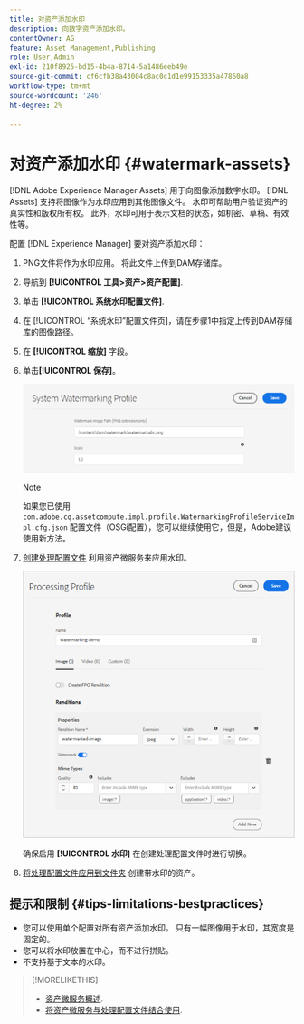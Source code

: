 ```yaml
---
title: 对资产添加水印
description: 向数字资产添加水印。
contentOwner: AG
feature: Asset Management,Publishing
role: User,Admin
exl-id: 210f8925-bd15-4b4a-8714-5a1486eeb49e
source-git-commit: cf6cfb38a43004c8ac0c1d1e99153335a47860a8
workflow-type: tm+mt
source-wordcount: '246'
ht-degree: 2%

---
```


# 对资产添加水印 {#watermark-assets}

[!DNL Adobe Experience Manager Assets] 用于向图像添加数字水印。 [!DNL Assets] 支持将图像作为水印应用到其他图像文件。 水印可帮助用户验证资产的真实性和版权所有权。 此外，水印可用于表示文档的状态，如机密、草稿、有效性等。

配置 [!DNL Experience Manager] 要对资产添加水印：

1. PNG文件将作为水印应用。 将此文件上传到DAM存储库。

1. 导航到 **[!UICONTROL 工具>资产>资产配置]**.

1. 单击 **[!UICONTROL 系统水印配置文件]**.

1. 在 [!UICONTROL “系统水印”配置文件页]，请在步骤1中指定上传到DAM存储库的图像路径。

1. 在 **[!UICONTROL 缩放]** 字段。

1. 单击&#x200B;**[!UICONTROL 保存]**。

   ![资源重复检测器](assets/system-watermarking-profile.png)

   >[!NOTE]
   >
   >如果您已使用 `com.adobe.cq.assetcompute.impl.profile.WatermarkingProfileServiceImpl.cfg.json` 配置文件（OSGi配置），您可以继续使用它，但是，Adobe建议使用新方法。


1. [创建处理配置文件](/help/assets/asset-microservices-configure-and-use.md#create-custom-profile) 利用资产微服务来应用水印。

   ![用于创建水印的资产处理配置文件](assets/watermark-processing-profile.png)

   确保启用 **[!UICONTROL 水印]** 在创建处理配置文件时进行切换。

1. [将处理配置文件应用到文件夹](/help/assets/asset-microservices-configure-and-use.md#use-profiles) 创建带水印的资产。

## 提示和限制 {#tips-limitations-bestpractices}

* 您可以使用单个配置对所有资产添加水印。 只有一幅图像用于水印，其宽度是固定的。
* 您可以将水印放置在中心，而不进行拼贴。
* 不支持基于文本的水印。

>[!MORELIKETHIS]
>
>* [资产微服务概述](/help/assets/asset-microservices-overview.md).
>* [将资产微服务与处理配置文件结合使用](/help/assets/asset-microservices-configure-and-use.md).

